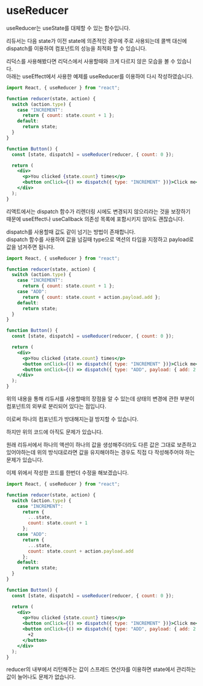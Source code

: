 # useReducer

useReducer는 useState를 대체할 수 있는 함수입니다.

리듀서는 다음 state가 이전 state에 의존적인 경우에 주로 사용되는데 콜백 대신에 dispatch를 이용하여 컴포넌트의 성능을 최적화 할 수 있습니다.

리덕스를 사용해봤다면 리덕스에서 사용할때와 크게 다르지 않은 모습을 볼 수 있습니다.  
아래는 useEffect에서 사용한 예제를 useReducer를 이용하여 다시 작성하였습니다.

```jsx
import React, { useReducer } from "react";

function reducer(state, action) {
  switch (action.type) {
    case "INCREMENT":
      return { count: state.count + 1 };
    default:
      return state;
  }
}

function Button() {
  const [state, dispatch] = useReducer(reducer, { count: 0 });

  return (
    <div>
      <p>You clicked {state.count} times</p>
      <button onClick={() => dispatch({ type: "INCREMENT" })}>Click me</button>
    </div>
  );
}
```

리액트에서는 dispatch 함수가 리렌더링 시에도 변경되지 않으리라는 것을 보장하기 때문에 useEffect나 useCallback 의존성 목록에 포함시키지 않아도 괜찮습니다.

dispatch를 사용할때 값도 같이 넘기는 방법이 존재합니다.  
dispatch 함수를 사용하여 값을 넘길때 type으로 액션의 타입을 지정하고 payload로 값을 넘겨주면 됩니다.

```jsx
import React, { useReducer } from "react";

function reducer(state, action) {
  switch (action.type) {
    case "INCREMENT":
      return { count: state.count + 1 };
    case "ADD":
      return { count: state.count + action.payload.add };
    default:
      return state;
  }
}

function Button() {
  const [state, dispatch] = useReducer(reducer, { count: 0 });

  return (
    <div>
      <p>You clicked {state.count} times</p>
      <button onClick={() => dispatch({ type: "INCREMENT" })}>Click me</button>
      <button onClick={() => dispatch({ type: "ADD", payload: { add: 2 } })}>+2</button>
    </div>
  );
}
```

위의 내용을 통해 리듀서를 사용할때의 장점을 알 수 있는데 상태의 변경에 관한 부분이 컴포넌트의 외부로 분리되어 있다는 점입니다.

이로써 하나의 컴포넌트가 방대해지는걸 방지할 수 있습니다.

하지만 위의 코드에 아직도 문제가 있습니다.

원래 리듀서에서 하나의 액션이 하나의 값을 생성해주더라도 다른 값은 그대로 보존하고 있어야하는데 위의 방식대로라면 값을 유지해야하는 경우도 직접 다 작성해주어야 하는 문제가 있습니다.

이제 위에서 작성한 코드를 한번더 수정을 해보겠습니다.

```jsx
import React, { useReducer } from "react";

function reducer(state, action) {
  switch (action.type) {
    case "INCREMENT":
      return {
        ...state,
        count: state.count + 1
      };
    case "ADD":
      return { 
        ...state,
        count: state.count + action.payload.add
      };
    default:
      return state;
  }
}

function Button() {
  const [state, dispatch] = useReducer(reducer, { count: 0 });

  return (
    <div>
      <p>You clicked {state.count} times</p>
      <button onClick={() => dispatch({ type: "INCREMENT" })}>Click me</button>
      <button onClick={() => dispatch({ type: "ADD", payload: { add: 2 } })}>
        +2
      </button>
    </div>
  );
}
```

reducer의 내부에서 리턴해주는 값이 스프레드 연산자를 이용하면 state에서 관리하는 값이 늘어나도 문제가 없습니다.

